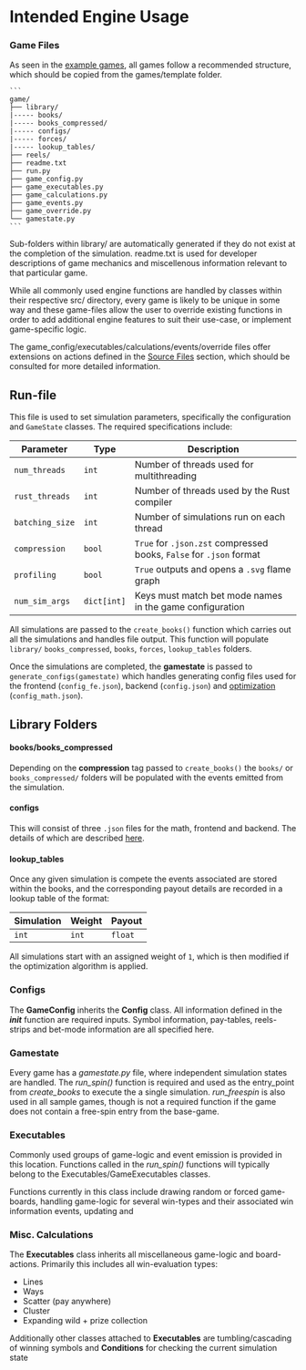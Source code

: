 # Intended Engine Usage

### Game Files

As seen in the [example games](../sample_section/sample_games.md), all games follow a recommended structure, which should be copied from the games/template folder. 


    ```
    game/
    ├── library/
    |----- books/
    |----- books_compressed/
    |----- configs/
    |----- forces/
    |----- lookup_tables/
    ├── reels/
    ├── readme.txt
    ├── run.py
    ├── game_config.py
    ├── game_executables.py
    ├── game_calculations.py
    ├── game_events.py
    ├── game_override.py
    └── gamestate.py
    ```

Sub-folders within library/ are automatically generated if they do not exist at the completion of the simulation. readme.txt is used for developer descriptions of game mechanics and miscellenous information relevant to that particular game.

While all commonly used engine functions are handled by classes within their respective src/ directory, every game is likely to be unique in some way and these game-files allow the user to override existing functions in order to add additional engine features to suit their use-case, or implement game-specific logic. 

The game_config/executables/calculations/events/override files offer extensions on actions defined in the [Source Files](../source_section/executables_info.md) section, which should be consulted for more detailed information.

## Run-file

This file is used to set simulation parameters, specifically the configuration and `GameState` classes. The required specifications include:

| Parameter       | Type          | Description |
|----------------|--------------|-------------|
| `num_threads`  | `int`        | Number of threads used for multithreading |
| `rust_threads` | `int`        | Number of threads used by the Rust compiler |
| `batching_size`| `int`        | Number of simulations run on each thread |
| `compression`  | `bool`       | `True` for `.json.zst` compressed books, `False` for `.json` format |
| `profiling`    | `bool`       | `True` outputs and opens a `.svg` flame graph |
| `num_sim_args` | `dict[int]`  | Keys must match bet mode names in the game configuration |

 
All simulations are passed to the `create_books()` function which carries out all the simulations and handles file output. This function will populate `library/` `books_compressed`, `books`, `forces`,  `lookup_tables` folders.

Once the simulations are completed, the **gamestate** is passed to `generate_configs(gamestate)` which handles generating config files used for the frontend (`config_fe.json`), backend (`config.json`) and [optimization](../optimization_section/optimization_algorithm.md) (`config_math.json`). 

## Library Folders

#### books/books_compressed
Depending on the **compression** tag passed to `create_books()` the `books/` or `books_compressed/` folders will be populated with the events emitted from the simulation. 

#### configs
This will consist of three `.json` files for the math, frontend and backend. The details of which are described [here](../source_section/config_info.md).

#### lookup_tables
Once any given simulation is compete the events associated are stored within the books, and the corresponding payout details are recorded in a lookup table of the format:

| Simulation | Weight  | Payout |
|------------|---------|--------|
|   `int`    |  `int`  | `float`|

All simulations start with an assigned weight of `1`, which is then modified if the optimization algorithm is applied. 

### Configs

The **GameConfig** inherits the **Config** class. All information defined in the *__init__* function are required inputs. Symbol information, pay-tables, reels-strips and bet-mode information are all specified here. 

### Gamestate

Every game has a *gamestate.py* file, where independent simulation states are handled. The *run_spin()* function is required and used as the entry_point from *create_books* to execute the a single simulation. *run_freespin* is also used in all sample games, though is not a required function if the game does not contain a free-spin entry from the base-game.

### Executables

Commonly used groups of game-logic and event emission is provided in this location. Functions called in the *run_spin()* functions will typically belong to the Executables/GameExecutables classes. 

Functions currently in this class include drawing random or forced game-boards, handling game-logic for several win-types and their associated win information events, updating and 

### Misc. Calculations

The **Executables** class inherits all miscellaneous game-logic and board-actions. Primarily this includes all win-evaluation types:
 * Lines
 * Ways
 * Scatter (pay anywhere)
 * Cluster 
 * Expanding wild + prize collection

Additionally other classes attached to **Executables** are tumbling/cascading of winning symbols and **Conditions** for checking the current simulation state
